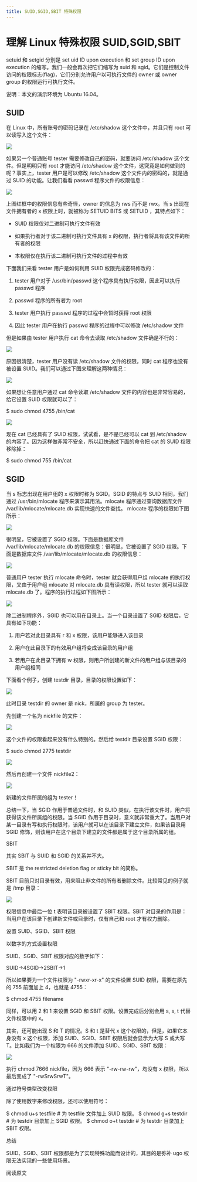```yaml
---
title: SUID,SGID,SBIT 特殊权限
---
```


#

# 理解 Linux 特殊权限 SUID,SGID,SBIT

setuid 和 setgid 分别是 set uid ID upon execution 和 set group ID upon execution 的缩写。我们一般会再次把它们缩写为 suid 和 sgid。它们是控制文件访问的权限标志(flag)，它们分别允许用户以可执行文件的 owner 或 owner group 的权限运行可执行文件。

说明：本文的演示环境为 Ubuntu 16.04。

## SUID

在 Linux 中，所有账号的密码记录在 /etc/shadow 这个文件中，并且只有 root 可以读写入这个文件：

![](https://notes-learning.oss-cn-beijing.aliyuncs.com/edkdwi/1616166799191-07205d29-3249-4724-802b-9d1427f5605a.png)

如果另一个普通账号 tester 需要修改自己的密码，就要访问 /etc/shadow 这个文件。但是明明只有 root 才能访问 /etc/shadow 这个文件，这究竟是如何做到的呢？事实上，tester 用户是可以修改 /etc/shadow 这个文件内的密码的，就是通过 SUID 的功能。让我们看看 passwd 程序文件的权限信息：

![](https://notes-learning.oss-cn-beijing.aliyuncs.com/edkdwi/1616166799212-45da6372-c8d7-4bb6-bae2-4b9c90c4c86e.png)

上图红框中的权限信息有些奇怪，owner 的信息为 rws 而不是 rwx。当 s 出现在文件拥有者的 x 权限上时，就被称为 SETUID BITS 或 SETUID ，其特点如下：

- SUID 权限仅对二进制可执行文件有效

- 如果执行者对于该二进制可执行文件具有 x 的权限，执行者将具有该文件的所有者的权限

- 本权限仅在执行该二进制可执行文件的过程中有效

下面我们来看 tester 用户是如何利用 SUID 权限完成密码修改的：

1. tester 用户对于 /usr/bin/passwd 这个程序具有执行权限，因此可以执行 passwd 程序

2. passwd 程序的所有者为 root

3. tester 用户执行 passwd 程序的过程中会暂时获得 root 权限

4. 因此 tester 用户在执行 passwd 程序的过程中可以修改 /etc/shadow 文件

但是如果由 tester 用户执行 cat 命令去读取 /etc/shadow 文件确是不行的：

![](https://notes-learning.oss-cn-beijing.aliyuncs.com/edkdwi/1616166799191-793208d8-f3ee-4818-9a19-cd083def0bf6.png)

原因很清楚，tester 用户没有读 /etc/shadow 文件的权限，同时 cat 程序也没有被设置 SUID。我们可以通过下图来理解这两种情况：

![](https://notes-learning.oss-cn-beijing.aliyuncs.com/edkdwi/1616166799223-3f313650-c990-4a0a-bdb9-6dfa9efe538f.png)

如果想让任意用户通过 cat 命令读取 /etc/shadow 文件的内容也是非常容易的，给它设置 SUID 权限就可以了：

$ sudo chmod 4755 /bin/cat

![](https://notes-learning.oss-cn-beijing.aliyuncs.com/edkdwi/1616166799251-47e701ba-439d-4414-862c-ec7e229a8924.png)

现在 cat 已经具有了 SUID 权限，试试看，是不是已经可以 cat 到 /etc/shadow 的内容了。因为这样做非常不安全，所以赶快通过下面的命令把 cat 的 SUID 权限移除掉：

$ sudo chmod 755 /bin/cat

## SGID

当 s 标志出现在用户组的 x 权限时称为 SGID。SGID 的特点与 SUID 相同，我们通过 /usr/bin/mlocate 程序来演示其用法。mlocate 程序通过查询数据库文件 /var/lib/mlocate/mlocate.db 实现快速的文件查找。 mlocate 程序的权限如下图所示：

![](https://notes-learning.oss-cn-beijing.aliyuncs.com/edkdwi/1616166799232-7e50eb71-b677-495e-a764-8d8f4646c801.png)

很明显，它被设置了 SGID 权限。下面是数据库文件 /var/lib/mlocate/mlocate.db 的权限信息：很明显，它被设置了 SGID 权限。下面是数据库文件 /var/lib/mlocate/mlocate.db 的权限信息：

![](https://notes-learning.oss-cn-beijing.aliyuncs.com/edkdwi/1616166799213-a5db060f-ae00-4861-b9dd-bf0f2dceb852.png)

普通用户 tester 执行 mlocate 命令时，tester 就会获得用户组 mlocate 的执行权限，又由于用户组 mlocate 对 mlocate.db 具有读权限，所以 tester 就可以读取 mlocate.db 了。程序的执行过程如下图所示：

![](https://notes-learning.oss-cn-beijing.aliyuncs.com/edkdwi/1616166799258-9b317569-d4c6-4a5c-af86-9f26d13b631f.png)

除二进制程序外，SGID 也可以用在目录上。当一个目录设置了 SGID 权限后，它具有如下功能：

1. 用户若对此目录具有 r 和 x 权限，该用户能够进入该目录

2. 用户在此目录下的有效用户组将变成该目录的用户组

3. 若用户在此目录下拥有 w 权限，则用户所创建的新文件的用户组与该目录的用户组相同

下面看个例子，创建 testdir 目录，目录的权限设置如下：

![](https://notes-learning.oss-cn-beijing.aliyuncs.com/edkdwi/1616166799241-5c3ef1da-c03c-44a9-9144-c8f85904ff8a.png)

此时目录 testdir 的 owner 是 nick，所属的 group 为 tester。

先创建一个名为 nickfile 的文件：

![](https://notes-learning.oss-cn-beijing.aliyuncs.com/edkdwi/1616166799231-455ac1fd-1fab-4787-8c4c-140299001f32.png)

这个文件的权限看起来没有什么特别的。然后给 testdir 目录设置 SGID 权限：

$ sudo chmod 2775 testdir

![](https://notes-learning.oss-cn-beijing.aliyuncs.com/edkdwi/1616166799270-a6affdad-ff72-4f8b-a52b-b5c30c33d7ad.png)

然后再创建一个文件 nickfile2：

![](https://notes-learning.oss-cn-beijing.aliyuncs.com/edkdwi/1616166799233-66f8ad3f-b6f4-4eb9-ae44-81c0459e6c8c.png)

新建的文件所属的组为 tester！

总结一下，当 SGID 作用于普通文件时，和 SUID 类似，在执行该文件时，用户将获得该文件所属组的权限。当 SGID 作用于目录时，意义就非常重大了。当用户对某一目录有写和执行权限时，该用户就可以在该目录下建立文件，如果该目录用 SGID 修饰，则该用户在这个目录下建立的文件都是属于这个目录所属的组。

SBIT

其实 SBIT 与 SUID 和 SGID 的关系并不大。

SBIT 是 the restricted deletion flag or sticky bit 的简称。

SBIT 目前只对目录有效，用来阻止非文件的所有者删除文件。比较常见的例子就是 /tmp 目录：

![](https://notes-learning.oss-cn-beijing.aliyuncs.com/edkdwi/1616166799256-b2169030-98e0-45b9-8092-f535177bb013.png)

权限信息中最后一位 t 表明该目录被设置了 SBIT 权限。SBIT 对目录的作用是：当用户在该目录下创建新文件或目录时，仅有自己和 root 才有权力删除。

设置 SUID、SGID、SBIT 权限

以数字的方式设置权限

SUID、SGID、SBIT 权限对应的数字如下：

SUID->4SGID->2SBIT->1

所以如果要为一个文件权限为 "-rwxr-xr-x" 的文件设置 SUID 权限，需要在原先的 755 前面加上 4，也就是 4755：

$ chmod 4755 filename

同样，可以用 2 和 1 来设置 SGID 和 SBIT 权限。设置完成后分别会用 s, s, t 代替文件权限中的 x。

其实，还可能出现 S 和 T 的情况。S 和 t 是替代 x 这个权限的，但是，如果它本身没有 x 这个权限，添加 SUID、SGID、SBIT 权限后就会显示为大写 S 或大写 T。比如我们为一个权限为 666 的文件添加 SUID、SGID、SBIT 权限：

![](https://notes-learning.oss-cn-beijing.aliyuncs.com/edkdwi/1616166799251-393acd61-c504-4ed7-8c1c-c58e7a2171f4.png)

执行 chmod 7666 nickfile，因为 666 表示 "-rw-rw-rw"，均没有 x 权限，所以最后变成了 "-rwSrwSrwT"。

通过符号类型改变权限

除了使用数字来修改权限，还可以使用符号：

$ chmod u+s testfile # 为 testfile 文件加上 SUID 权限。 $ chmod g+s testdir # 为 testdir 目录加上 SGID 权限。 $ chmod o+t testdir # 为 testdir 目录加上 SBIT 权限。

总结

SUID、SGID、SBIT 权限都是为了实现特殊功能而设计的，其目的是弥补 ugo 权限无法实现的一些使用场景。

阅读原文
